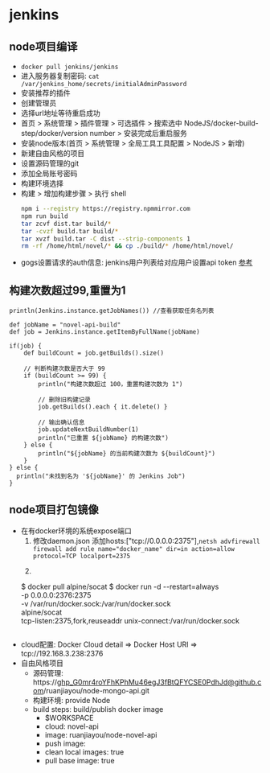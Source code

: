 # jenkins

## node项目编译
- `docker pull jenkins/jenkins`
- 进入服务器复制密码: `cat /var/jenkins_home/secrets/initialAdminPassword`
- 安装推荐的插件
- 创建管理员
- 选择url地址等待重启成功
- 首页 > 系统管理 > 插件管理 > 可选插件 > 搜索选中 NodeJS/docker-build-step/docker/version number > 安装完成后重启服务
- 安装node版本(首页 > 系统管理 > 全局工具工具配置 > NodeJS > 新增)
- 新建自由风格的项目
- 设置源码管理的git
- 添加全局账号密码
- 构建环境选择
- 构建 > 增加构建步骤 > 执行 shell
  ```sh
  npm i --registry https://registry.npmmirror.com
  npm run build
  tar zcvf dist.tar build/*
  tar -cvzf build.tar build/*
  tar xvzf build.tar -C dist --strip-components 1
  rm -rf /home/html/novel/* && cp ./build/* /home/html/novel/
  ```
- gogs设置请求的auth信息: jenkins用户列表给对应用户设置api token
[参考](https://juejin.cn/post/7067790095767568397)

## 构建次数超过99,重置为1
```
println(Jenkins.instance.getJobNames()) //查看获取任务名列表

def jobName = "novel-api-build"
def job = Jenkins.instance.getItemByFullName(jobName)

if(job) {
    def buildCount = job.getBuilds().size()
    
    // 判断构建次数是否大于 99
    if (buildCount >= 99) {
        println("构建次数超过 100，重置构建次数为 1")
        
        // 删除旧构建记录
        job.getBuilds().each { it.delete() }
        
        // 输出确认信息
        job.updateNextBuildNumber(1)
        println("已重置 ${jobName} 的构建次数")
    } else {
        println("${jobName} 的当前构建次数为 ${buildCount}")
    }
} else {
  println("未找到名为 '${jobName}' 的 Jenkins Job")
}
```
## node项目打包镜像
- 在有docker环境的系统expose端口
  1. 修改daemon.json 添加hosts:["tcp://0.0.0.0:2375"],`netsh advfirewall firewall add rule name="docker_name" dir=in action=allow protocol=TCP localport=2375`
  2. ```
  $ docker pull alpine/socat
  $ docker run -d --restart=always \
      -p 0.0.0.0:2376:2375 \
      -v /var/run/docker.sock:/var/run/docker.sock \
      alpine/socat \
      tcp-listen:2375,fork,reuseaddr unix-connect:/var/run/docker.sock
  ```
- cloud配置: Docker Cloud detail => Docker Host URI => tcp://192.168.3.238:2376
- 自由风格项目
  - 源码管理: https://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@github.com/ruanjiayou/node-mongo-api.git
  - 构建环境: provide Node
  - build steps: build/publish docker image
    - $WORKSPACE
    - cloud: novel-api
    - image: ruanjiayou/node-novel-api
    - push image: 
    - clean local images: true
    - pull base image: true